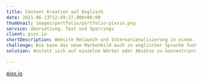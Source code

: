 ```yaml
---
title: Content Kreation auf Englisch
date: 2021-06-13T12:49:27.000+06:00
thumbnail: images/portfolio/portfolio-pixxio.png
service: Übersetzung, Text und Sparrings
client: pixx.io
shortDescription: Website Relaunch und Internationalisierung in einem. Bei pixx.io wurde in Co-Kreation die komplette Website neu vertextet, Copydecks erstellt und an einem gemeinsamen Styleguide für Texte gearbeitet. Parallel zur deutschen Seite wurde die englische Version direkt mit gelauncht.  
challenge: Wie kann das neue Markenbild auch in englischer Sprache funktionieren? Wie wichtig sind kulturelle Unterschiede? "Nur" übersetzen ist bei so einem Projekt natürlich fehl am Platz. Es geht um Gefühle und Emotionen, die beim Website-Besucher geweckt werden sollen. 
solution: Anstatt sich auf einzelne Wörter oder Absätze zu konzentrieren, war bei pxx.io vielmehr ein "Trans-Kreieren" die Lösung. Für den englischsprachigen Markt neu kreieren, dabei immer pixx.io's Sprache und Werte im Hinterkopf.

---
```

[pixx.io](https://www.pixx.io/en)